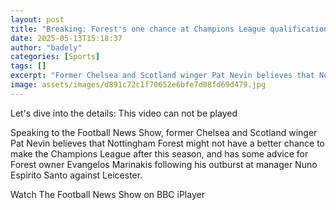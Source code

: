 ```yaml
---
layout: post
title: "Breaking: Forest's one chance at Champions League qualification?"
date: 2025-05-13T15:18:37
author: "badely"
categories: [Sports]
tags: []
excerpt: "Former Chelsea and Scotland winger Pat Nevin believes that Nottingham Forest might not have a better chance to make the Champions League after this se"
image: assets/images/d891c72c1f70652e6bfe7d08fd69d479.jpg
---
```


Let's dive into the details: This video can not be played

Speaking to the Football News Show, former Chelsea and Scotland winger Pat Nevin believes that Nottingham Forest might not have a better chance to make the Champions League after this season, and has some advice for Forest owner Evangelos Marinakis following his outburst at manager Nuno Espirito Santo against Leicester.

Watch The Football News Show on BBC iPlayer

